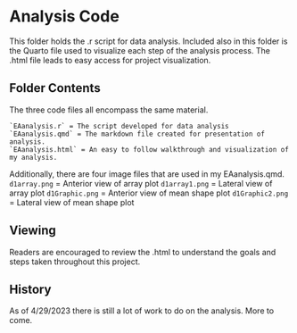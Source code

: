 # Analysis Code

This folder holds the .r script for data analysis. Included also in this folder is the Quarto file used to visualize each step of the analysis process. The .html file leads to easy access for project visualization. 

## Folder Contents

The three code files all encompass the same material.

	`EAanalysis.r` = The script developed for data analysis
	`EAanalysis.qmd` = The markdown file created for presentation of analysis.
	`EAanalysis.html` = An easy to follow walkthrough and visualization of my analysis.

Additionally, there are four image files that are used in my EAanalysis.qmd. 
	`d1array.png` = Anterior view of array plot
	`d1array1.png` = Lateral view of array plot
	`d1Graphic.png` = Anterior view of mean shape plot
	`d1Graphic2.png` = Lateral view of mean shape plot

## Viewing

Readers are encouraged to review the .html to understand the goals and steps taken throughout this project.

## History

As of 4/29/2023 there is still a lot of work to do on the analysis. More to come. 